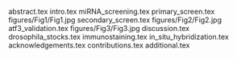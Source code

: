 abstract.tex
intro.tex
miRNA_screening.tex
primary_screen.tex
figures/Fig1/Fig1.jpg
secondary_screen.tex
figures/Fig2/Fig2.jpg
atf3_validation.tex
figures/Fig3/Fig3.jpg
discussion.tex
drosophila_stocks.tex
immunostaining.tex
in_situ_hybridization.tex
acknowledgements.tex
contributions.tex
additional.tex